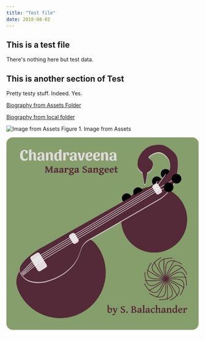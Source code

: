 ```yaml
---
title: "Test file"
date: 2018-08-02
---
```

## This is a test file
There's nothing here but test data.

## This is another section of Test
Pretty testy stuff. Indeed. Yes.

[Biography from Assets Folder](/assets/Biography.pdf)

[Biography from local folder](./Biography.pdf)

![Image from Assets](/assets/Logo-Cover.jpg "Figure 1. Image from Assets")
Figure 1. Image from Assets

![Image from local](./Logo-Cover.jpg "Figure 2. Image from local")
